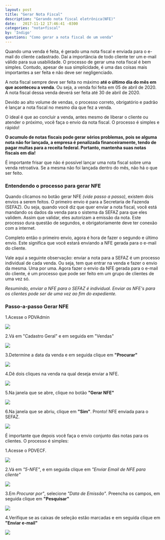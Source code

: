 ```yaml
---
layout: post
title: "Gerar Nota Fiscal"
description: "Gerando nota fiscal eletrônica(NFE)"
date:   2017-11-12 17:46:41 -0300
categories: "nota+fiscal"
by: 'Indigo'
questions: "Como gerar a nota fiscal de um venda"
---
```


Quando uma venda é feita, é gerado uma nota fiscal e enviada para o e-mail do cliente cadastrado. Daí a importância de todo cliente ter um e-mail válido para sua usabilidade.
O processo de gerar uma nota fiscal é bem simples. Contudo, apesar de sua simplicidade, é uma das coisas mais importantes a ser feita e não deve ser negligenciado.

A nota fiscal sempre deve ser feita no máximo **até o último dia do mês em que aconteceu a venda**.
Ou seja, a venda foi feita em 05 de abril de 2020. A nota fiscal dessa venda deverá ser feita até 30 de abril de 2020.

Devido ao alto volume de vendas, o processo correto, obrigatório e padrão é lançar a nota fiscal no mesmo dia que fez a venda.

O ideal é que ao concluir a venda, antes mesmo de liberar o cliente ou atender o próximo, você faça o envio da nota fiscal. O processo é simples e rápido!

**O acumulo de notas fiscais pode gerar sérios problemas, pois se alguma nota não for lançada, a empresa é penalizada financeiramente, tendo de pagar multas para a receita federal. Portanto, mantenha suas notas fiscais em dia!**

É importante frisar que não é possível lançar uma nota fiscal sobre uma venda retroativa. Se a mesma não foi lançada dentro do mês, não há o que ser feito.

### Entendendo o processo para gerar NFE

Quando clicamos no botão gerar NFE *(vide passo a passo)*, existem dois envios a serem feitos.
O primeiro envio é para a Secretaria de Fazenda (SEFAZ). Ou seja, quando você diz que quer enviar a nota fiscal, você está mandando os dados da venda para o sistema da SEFAZ para que eles validem.
Assim que validar, eles autorizam a emissão da nota.
Este processo dura questão de segundos, e obrigatoriamente deve ter conexão com a internet.

Completo então o primeiro envio, agora é hora de fazer o segundo e último envio. Este significa que você estará enviando a NFE gerada para o e-mail do cliente.

Vale aqui a seguinte observação: enviar a nota para a SEFAZ é um processo individual de cada venda. Ou seja, tem que entrar na venda e fazer o envio da mesma. Uma por uma. Agora fazer o envio da NFE gerada para o e-mail do cliente, é um processo que pode ser feito em um grupo de clientes de uma vez só.

*Resumindo, enviar a NFE para o SEFAZ é individual. Enviar as NFE's para os clientes pode ser de uma vez ao fim do expediente.*

### Passo-a-passo Gerar NFE

1.Acesse o PDVAdmin

  ![]({{site.baseurl}}/assets/img/notasfiscais/-01/01.png)

2.Vá em "Cadastro Geral" e em seguida em "Vendas"

  ![]({{site.baseurl}}/assets/img/notasfiscais/-01/02.png)

3.Determine a data da venda e em seguida clique em **"Procurar"**

  ![]({{site.baseurl}}/assets/img/notasfiscais/-01/03.gif)

4.Dê dois cliques na venda na qual deseja enviar a NFE.

  ![]({{site.baseurl}}/assets/img/notasfiscais/-01/05.gif)

5.Na janela que se abre, clique no botão **"Gerar NFE"**

  ![]({{site.baseurl}}/assets/img/notasfiscais/-01/06.gif)

6.Na janela que se abriu, clique em **"Sim"**. Pronto! NFE enviada para o SEFAZ.

  ![]({{site.baseurl}}/assets/img/notasfiscais/-01/07.png)

É importante que depois você faça o envio conjunto das notas para os clientes. O processo é simples:

1.Acesse o PDVECF.

  ![]({{site.baseurl}}/assets/img/notasfiscais/-01/08.png)

2.Vá em *"5-NFE"*, e em seguida clique em *"Enviar Email de NFE para cliente"*

  ![]({{site.baseurl}}/assets/img/notasfiscais/-01/09.png)

3.Em *Procurar por"*, selecione *"Data de Emissão"*. Preencha os campos, em seguida clique em **"Pesquisar"**

  ![]({{site.baseurl}}/assets/img/notasfiscais/-01/10.gif)

4.Verifique se as caixas de seleção estão marcadas e em seguida clique em **"Enviar e-mail"**

  ![]({{site.baseurl}}/assets/img/notasfiscais/-01/11.png)
